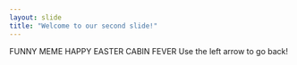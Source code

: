 ```yaml
---
layout: slide
title: "Welcome to our second slide!"
---
```

FUNNY MEME HAPPY EASTER CABIN FEVER
Use the left arrow to go back!
